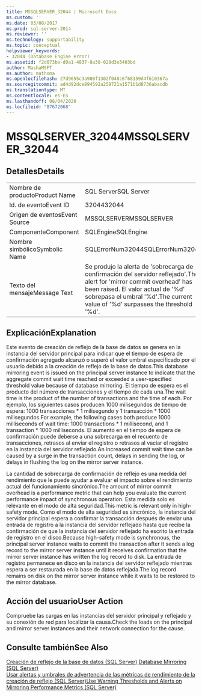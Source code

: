 ```yaml
---
title: MSSQLSERVER_32044 | Microsoft Docs
ms.custom: ''
ms.date: 03/08/2017
ms.prod: sql-server-2014
ms.reviewer: ''
ms.technology: supportability
ms.topic: conceptual
helpviewer_keywords:
- 32044 (Database Engine error)
ms.assetid: f2d073be-d9a1-4837-8a38-028d3e3403bd
author: MashaMSFT
ms.author: mathoma
ms.openlocfilehash: 27d9655c3a908f1302f048c6f68159d4f610367a
ms.sourcegitcommit: ad4d92dce894592a259721a1571b1d8736abacdb
ms.translationtype: MT
ms.contentlocale: es-ES
ms.lasthandoff: 08/04/2020
ms.locfileid: "87672068"
---
```

# <a name="mssqlserver_32044"></a><span data-ttu-id="a65a1-102">MSSQLSERVER_32044</span><span class="sxs-lookup"><span data-stu-id="a65a1-102">MSSQLSERVER_32044</span></span>
    
## <a name="details"></a><span data-ttu-id="a65a1-103">Detalles</span><span class="sxs-lookup"><span data-stu-id="a65a1-103">Details</span></span>  
  
|||  
|-|-|  
|<span data-ttu-id="a65a1-104">Nombre de producto</span><span class="sxs-lookup"><span data-stu-id="a65a1-104">Product Name</span></span>|<span data-ttu-id="a65a1-105">SQL Server</span><span class="sxs-lookup"><span data-stu-id="a65a1-105">SQL Server</span></span>|  
|<span data-ttu-id="a65a1-106">Id. de evento</span><span class="sxs-lookup"><span data-stu-id="a65a1-106">Event ID</span></span>|<span data-ttu-id="a65a1-107">32044</span><span class="sxs-lookup"><span data-stu-id="a65a1-107">32044</span></span>|  
|<span data-ttu-id="a65a1-108">Origen de eventos</span><span class="sxs-lookup"><span data-stu-id="a65a1-108">Event Source</span></span>|<span data-ttu-id="a65a1-109">MSSQLSERVER</span><span class="sxs-lookup"><span data-stu-id="a65a1-109">MSSQLSERVER</span></span>|  
|<span data-ttu-id="a65a1-110">Componente</span><span class="sxs-lookup"><span data-stu-id="a65a1-110">Component</span></span>|<span data-ttu-id="a65a1-111">SQLEngine</span><span class="sxs-lookup"><span data-stu-id="a65a1-111">SQLEngine</span></span>|  
|<span data-ttu-id="a65a1-112">Nombre simbólico</span><span class="sxs-lookup"><span data-stu-id="a65a1-112">Symbolic Name</span></span>|<span data-ttu-id="a65a1-113">SQLErrorNum32044</span><span class="sxs-lookup"><span data-stu-id="a65a1-113">SQLErrorNum32044</span></span>|  
|<span data-ttu-id="a65a1-114">Texto del mensaje</span><span class="sxs-lookup"><span data-stu-id="a65a1-114">Message Text</span></span>|<span data-ttu-id="a65a1-115">Se produjo la alerta de 'sobrecarga de confirmación del servidor reflejado'.</span><span class="sxs-lookup"><span data-stu-id="a65a1-115">The alert for 'mirror commit overhead' has been raised.</span></span> <span data-ttu-id="a65a1-116">El valor actual de '%d' sobrepasa el umbral '%d'.</span><span class="sxs-lookup"><span data-stu-id="a65a1-116">The current value of '%d' surpasses the threshold '%d'.</span></span>|  
  
## <a name="explanation"></a><span data-ttu-id="a65a1-117">Explicación</span><span class="sxs-lookup"><span data-stu-id="a65a1-117">Explanation</span></span>  
 <span data-ttu-id="a65a1-118">Este evento de creación de reflejo de la base de datos se genera en la instancia del servidor principal para indicar que el tiempo de espera de confirmación agregado alcanzó o superó el valor umbral especificado por el usuario debido a la creación de reflejo de la base de datos.</span><span class="sxs-lookup"><span data-stu-id="a65a1-118">This database mirroring event is issued on the principal server instance to indicate that the aggregate commit wait time reached or exceeded a user-specified threshold value because of database mirroring.</span></span> <span data-ttu-id="a65a1-119">El tiempo de espera es el producto del número de transacciones y el tiempo de cada una.</span><span class="sxs-lookup"><span data-stu-id="a65a1-119">The wait time is the product of the number of transactions and the time of each.</span></span> <span data-ttu-id="a65a1-120">Por ejemplo, los siguientes casos producen 1000 milisegundos de tiempo de espera: 1000 transacciones \* 1 milisegundo y 1 transacción \* 1000 milisegundos.</span><span class="sxs-lookup"><span data-stu-id="a65a1-120">For example, the following cases both produce 1000 milliseconds of wait time: 1000 transactions \* 1 millisecond, and 1 transaction \* 1000 milliseconds.</span></span> <span data-ttu-id="a65a1-121">El aumento en el tiempo de espera de confirmación puede deberse a una sobrecarga en el recuento de transacciones, retrasos al enviar el registro o retrasos al vaciar el registro en la instancia del servidor reflejado.</span><span class="sxs-lookup"><span data-stu-id="a65a1-121">An increased commit wait time can be caused by a surge in the transaction count, delays in sending the log, or delays in flushing the log on the mirror server instance.</span></span>  
  
 <span data-ttu-id="a65a1-122">La cantidad de sobrecarga de confirmación de reflejo es una medida del rendimiento que le puede ayudar a evaluar el impacto sobre el rendimiento actual del funcionamiento sincrónico.</span><span class="sxs-lookup"><span data-stu-id="a65a1-122">The amount of mirror commit overhead is a performance metric that can help you evaluate the current performance impact of synchronous operation.</span></span> <span data-ttu-id="a65a1-123">Esta medida solo es relevante en el modo de alta seguridad.</span><span class="sxs-lookup"><span data-stu-id="a65a1-123">This metric is relevant only in high-safety mode.</span></span> <span data-ttu-id="a65a1-124">Como el modo de alta seguridad es sincrónico, la instancia del servidor principal espera a confirmar la transacción después de enviar una entrada de registro a la instancia del servidor reflejado hasta que recibe la confirmación de que la instancia del servidor reflejado ha escrito la entrada de registro en el disco.</span><span class="sxs-lookup"><span data-stu-id="a65a1-124">Because high-safety mode is synchronous, the principal server instance waits to commit the transaction after it sends a log record to the mirror server instance until it receives confirmation that the mirror server instance has written the log record to disk.</span></span> <span data-ttu-id="a65a1-125">La entrada de registro permanece en disco en la instancia del servidor reflejado mientras espera a ser restaurada en la base de datos reflejada.</span><span class="sxs-lookup"><span data-stu-id="a65a1-125">The log record remains on disk on the mirror server instance while it waits to be restored to the mirror database.</span></span>  
  
## <a name="user-action"></a><span data-ttu-id="a65a1-126">Acción del usuario</span><span class="sxs-lookup"><span data-stu-id="a65a1-126">User Action</span></span>  
 <span data-ttu-id="a65a1-127">Compruebe las cargas en las instancias del servidor principal y reflejado y su conexión de red para localizar la causa.</span><span class="sxs-lookup"><span data-stu-id="a65a1-127">Check the loads on the principal and mirror server instances and their network connection for the cause.</span></span>  
  
## <a name="see-also"></a><span data-ttu-id="a65a1-128">Consulte también</span><span class="sxs-lookup"><span data-stu-id="a65a1-128">See Also</span></span>  
 <span data-ttu-id="a65a1-129">[Creación de reflejo de la base de datos &#40;SQL Server&#41;](../../database-engine/database-mirroring/database-mirroring-sql-server.md) </span><span class="sxs-lookup"><span data-stu-id="a65a1-129">[Database Mirroring &#40;SQL Server&#41;](../../database-engine/database-mirroring/database-mirroring-sql-server.md) </span></span>  
 [<span data-ttu-id="a65a1-130">Usar alertas y umbrales de advertencia de las métricas de rendimiento de la creación de reflejo &#40;SQL Server&#41;</span><span class="sxs-lookup"><span data-stu-id="a65a1-130">Use Warning Thresholds and Alerts on Mirroring Performance Metrics &#40;SQL Server&#41;</span></span>](../../database-engine/database-mirroring/use-warning-thresholds-and-alerts-on-mirroring-performance-metrics-sql-server.md)  
  
  
